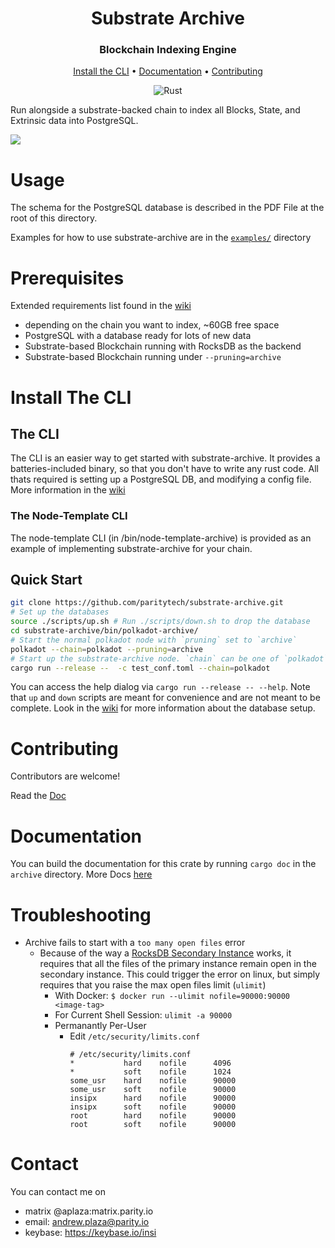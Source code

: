 <div align="center">

# Substrate Archive
### Blockchain Indexing Engine

[Install the CLI](#install-the-cli) • [Documentation](#documentation) • [Contributing](#contributing) 

![Rust](https://github.com/paritytech/substrate-archive/workflows/Rust/badge.svg)

</div>

Run alongside a substrate-backed chain to index all Blocks, State, and Extrinsic data into PostgreSQL.

![](https://i.imgur.com/1eOkKvo.gif)

# Usage
The schema for the PostgreSQL database is described in the PDF File at the root of this directory.

Examples for how to use substrate-archive are in the [`examples/`](https://github.com/paritytech/substrate-archive/tree/master/archive/examples) directory

# Prerequisites 
Extended requirements list found in the [wiki](https://github.com/paritytech/substrate-archive/wiki/)
- depending on the chain you want to index, ~60GB free space
- PostgreSQL with a database ready for lots of new data
- Substrate-based Blockchain running with RocksDB as the backend
- Substrate-based Blockchain running under `--pruning=archive`

# Install The CLI

## The CLI
The CLI is an easier way to get started with substrate-archive. It provides a batteries-included binary, so that you don't have to write any rust code. All thats required is setting up a PostgreSQL DB, and modifying a config file. More information in the [wiki](https://github.com/paritytech/substrate-archive/wiki)

### The Node-Template CLI
The node-template CLI (in /bin/node-template-archive) is provided as an example of implementing substrate-archive for your chain. 

## Quick Start

```bash
git clone https://github.com/paritytech/substrate-archive.git
# Set up the databases
source ./scripts/up.sh # Run ./scripts/down.sh to drop the database
cd substrate-archive/bin/polkadot-archive/
# Start the normal polkadot node with `pruning` set to `archive`
polkadot --chain=polkadot --pruning=archive
# Start up the substrate-archive node. `chain` can be one of `polkadot`, `kusama`, or `westend`.
cargo run --release --  -c test_conf.toml --chain=polkadot 
```

You can access the help dialog via `cargo run --release -- --help`. Note that `up` and `down` scripts are meant for convenience and are not meant to be complete. Look in the [wiki](https://github.com/paritytech/substrate-archive/wiki) for more information about the database setup.


# Contributing
Contributors are welcome!

Read the [Doc](https://github.com/paritytech/substrate-archive/blob/master/CONTRIBUTING.md) 

# Documentation

You can build the documentation for this crate by running `cargo doc` in the `archive` directory.
More Docs [here]( https://github.com/paritytech/substrate-archive/wiki)

# Troubleshooting
- Archive fails to start with a `too many open files` error
  - Because of the way a [RocksDB Secondary Instance](https://github.com/facebook/rocksdb/wiki/Secondary-instance) works, it requires that all the files of the primary instance remain open in the secondary instance. This could trigger the error on linux, but simply requires that you raise the max open files limit (`ulimit`)
    - With Docker: `$ docker run --ulimit nofile=90000:90000 <image-tag>`
    - For Current Shell Session: `ulimit -a 90000`
    - Permanantly Per-User
      - Edit `/etc/security/limits.conf`
        ```
        # /etc/security/limits.conf
        *           hard    nofile      4096
        *           soft    nofile      1024
        some_usr    hard    nofile      90000
        some_usr    soft    nofile      90000
        insipx      hard    nofile      90000
        insipx      soft    nofile      90000
        root        hard    nofile      90000
        root        soft    nofile      90000
        ```
  
# Contact

You can contact me on
 - matrix @aplaza:matrix.parity.io
 - email: andrew.plaza@parity.io
 - keybase: https://keybase.io/insi

[contribution]: CONTRIBUTING.md
